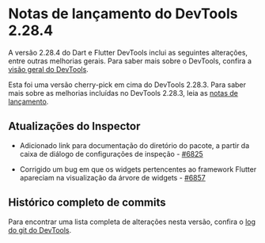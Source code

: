 # Notas de lançamento do DevTools 2.28.4

A versão 2.28.4 do Dart e Flutter DevTools inclui as seguintes alterações, entre outras melhorias gerais.
Para saber mais sobre o DevTools, confira a [visão geral do DevTools](https://docs.flutter.dev/tools/devtools).

Esta foi uma versão cherry-pick em cima do DevTools 2.28.3.
Para saber mais sobre as melhorias incluídas no DevTools 2.28.3, leia as
[notas de lançamento](/tools/devtools/release-notes/release-notes-2.28.3).

## Atualizações do Inspector

* Adicionado link para documentação do diretório do pacote, a partir da caixa de diálogo de configurações de inspeção - [#6825](https://github.com/flutter/devtools/pull/6825)

* Corrigido um bug em que os widgets pertencentes ao framework Flutter apareciam na visualização da árvore de widgets - [#6857](https://github.com/flutter/devtools/pull/6857)

## Histórico completo de commits

Para encontrar uma lista completa de alterações nesta versão, confira o
[log do git do DevTools](https://github.com/flutter/devtools/tree/v2.28.4).
